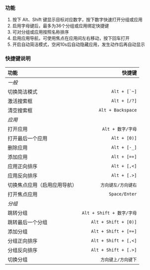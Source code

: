 ### 功能

1. 按下 Alt、Shift 键显示目标对应数字，按下数字快速打开分组或应用
2. 启用字母键后，最多为36个分组或应用绑定快捷键
3. 可对分组或应用按照名称排序
4. 启用应用导航，可使用焦点在应用间左右移动，按下回车打开
5. 开启自动简洁模式，空闲10s后自动隐藏应用，发生动作后再自动显示

### 快捷键说明

| **功能**         |               **快捷键** |
|:---------------|----------------------:|
| *一般*           |
| 切换简洁模式         |      ```Alt + [`~]``` |
| 激活搜索框          |          `Alt + [/?]` |
| 清空搜索框          |     `Alt + Backspace` |
| *应用*           |
| 打开应用           |         `Alt + 数字/字母` |
| 打开最后一个应用       |          `Alt + [0)]` |
| 删除应用           |          `Alt + [-_]` |
| 添加应用           |          `Alt + [=+]` |
| 应用正向排序         |          `Alt + [,<]` |
| 应用反向排序         |          `Alt + [.>]` |
| 切换焦点应用（启用应用导航） |           `方向键左/方向键右` |
| 打开焦点应用         |         `Space/Enter` |
| *分组*           |
| 跳转分组           | `Alt + Shift + 数字/字母` |
| 跳转最后一个分组       |  `Alt + Shift + [0)]` |
| 添加分组           |  `Alt + Shift + [=+]` |
| 分组正向排序         |  `Alt + Shift + [,<]` |
| 分组反向排序         |  `Alt + Shift + [.>]` |
| 切换分组           |           `方向键上/方向键下` |
